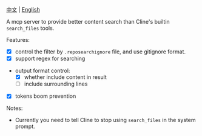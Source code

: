 [中文](./README.md) | [English](./README_en.md)

A mcp server to provide better content search than Cline's builtin `search_files` tools.

Features:
- [x] control the filter by `.reposearchignore` file, and use gitignore format.
- [x] support regex for searching
- output format control:
  - [x] whether include content in result
  - [ ] include surrounding lines
- [x] tokens boom prevention

Notes:
- Currently you need to tell Cline to stop using `search_files` in the system prompt.